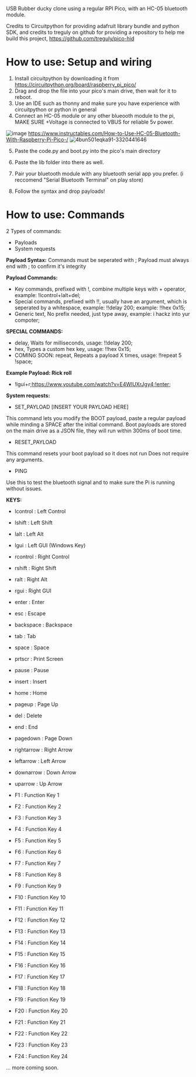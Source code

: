 USB Rubber ducky clone using a regular RPI Pico, with an HC-05 bluetooth module.

Credits to Circuitpython for providing adafruit library bundle and python SDK, and credits to treguly on github for providing a repository to help me build this project, https://github.com/treguly/pico-hid

# How to use: Setup and wiring
1. Install circuitpython by downloading it from https://circuitpython.org/board/raspberry_pi_pico/
2. Drag and drop the file into your pico's main drive, then wait for it to reboot.
3. Use an IDE such as thonny and make sure you have experience with circuitpython or python in general
4. Connect an HC-05 module or any other blueooth module to the pi, MAKE SURE +Voltage is connected to VBUS for reliable 5v power.
   
![image](https://github.com/user-attachments/assets/633e929d-8b5c-4a35-a41f-546431ce3f35)
https://www.instructables.com/How-to-Use-HC-05-Bluetooth-With-Raspberry-Pi-Pico-/
![4bun501eqka91-3320441646](https://github.com/user-attachments/assets/9e135ee2-758a-4070-ae13-0753a2d786f6)


5. Paste the code.py and boot.py into the pico's main directory
6. Paste the lib folder into there as well.

7. Pair your bluetooth module with any bluetooth serial app you prefer. (i reccomend "Serial Bluetooth Terminal" on play store)
8. Follow the syntax and drop payloads!

# How to use: Commands
2 Types of commands: 
- Payloads
- System requests

**Payload Syntax:**
Commands must be seperated with ;
Payload must always end with ; to confirm it's integrity

**Payload Commands:**
- Key commands, prefixed with !, combine multiple keys with + operator, example:  !lcontrol+lalt+del;
- Special commands, prefixed with !!, usually have an argument, which is seperated by a whitespace, example: !!delay 200; example: !!hex 0x15;
- Generic text, No prefix needed, just type away, example:  i hackz into yur compoter;

**SPECIAL COMMANDS:**

- delay, Waits for milliseconds, usage: !!delay 200;
- hex,  Types a custom hex key, usage: !!hex 0x15;
- COMING SOON: repeat, Repeats a payload X times, usage:  !!repeat 5 !space;

**Example Payload: Rick roll**

- !lgui+r;https://www.youtube.com/watch?v=E4WlUXrJgy4;!enter;

**System requests:**

- SET_PAYLOAD [INSERT YOUR PAYLOAD HERE]

This command lets you modify the BOOT payload, paste a regular payload while minding a SPACE after the initial command.
Boot payloads are stored on the main drive as a JSON file, they will run within 300ms of boot time.

- RESET_PAYLOAD

This command resets your boot payload so it does not run
Does not require any arguments.

- PING

Use this to test the bluetooth signal and to make sure the Pi is running without issues.

**KEYS:**

- lcontrol : Left Control
- lshift : Left Shift
- lalt : Left Alt
- lgui : Left GUI (Windows Key)
- rcontrol : Right Control
- rshift : Right Shift
- ralt : Right Alt
- rgui : Right GUI
- enter : Enter
- esc : Escape
- backspace : Backspace
- tab : Tab
- space : Space
- prtscr : Print Screen
- pause : Pause
- insert : Insert
- home : Home
- pageup : Page Up
- del : Delete
- end : End
- pagedown : Page Down
- rightarrow : Right Arrow
- leftarrow : Left Arrow
- downarrow : Down Arrow
- uparrow : Up Arrow

- F1 : Function Key 1
- F2 : Function Key 2
- F3 : Function Key 3
- F4 : Function Key 4
- F5 : Function Key 5
- F6 : Function Key 6
- F7 : Function Key 7
- F8 : Function Key 8
- F9 : Function Key 9
- F10 : Function Key 10
- F11 : Function Key 11
- F12 : Function Key 12
- F13 : Function Key 13
- F14 : Function Key 14
- F15 : Function Key 15
- F16 : Function Key 16
- F17 : Function Key 17
- F18 : Function Key 18
- F19 : Function Key 19
- F20 : Function Key 20
- F21 : Function Key 21
- F22 : Function Key 22
- F23 : Function Key 23
- F24 : Function Key 24

... more coming soon.
